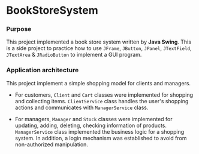 # BookStoreSystem

### Purpose

This project implemented a book store system written by **Java Swing**. This is a side project to practice how to use `JFrame`, `JButton`, `JPanel`, `JTextField`, `JTextArea` & `JRadioButton` to implement a GUI program.

### Application architecture

This project implement a simple shopping model for clients and managers.

- For customers, `Client` and `Cart` classes were implemented for shopping and collecting items. 
  `ClientService` class handles the user's shopping actions and communicates with `ManagerService` class.

- For managers,  `Manager` and `Stock` classes were implemented for updating, adding, deleting, checking information of products.
  `ManagerService` class implemented the business logic for a shopping system. In addition, a login mechanism was established to avoid   from non-authorized manipulation.
